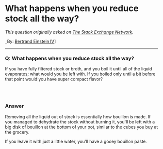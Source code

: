 ﻿# What happens when you reduce stock all the way?

_This question originally asked on [The Stack Exchange Network](https://cooking.stackexchange.com/q/114125)._

_By: [Bertrand Einstein IV](https://cooking.stackexchange.com/u/90916)]
<br><hr>
### Q: What happens when you reduce stock all the way?
<p>If you have fully filtered stock or broth, and you boil it until all of the liquid evaporates; what would you be left with. If you boiled only until a bit before that point would you have super compact flavor?</p>

<br><br>
### Answer 
<p>Removing all the liquid out of stock is essentially how bouillon is made. If you managed to dehydrate the stock without burning it, you'll be left with a big disk of bouillon at the bottom of your pot, similar to the cubes you buy at the grocery.</p>
<p>If you leave it with just a little water, you'll have a gooey bouillon paste.</p>

